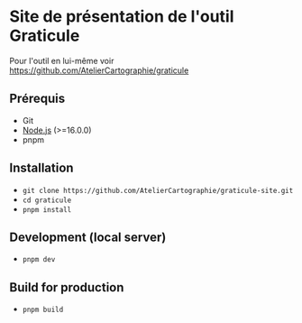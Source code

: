 # Site de présentation de l'outil Graticule
Pour l'outil en lui-même voir https://github.com/AtelierCartographie/graticule

## Prérequis
+ Git
+ [Node.js](https://nodejs.org/en/) (>=16.0.0)
+ pnpm

## Installation
+ `git clone https://github.com/AtelierCartographie/graticule-site.git`
+ `cd graticule`
+ `pnpm install`

## Development (local server)
+ `pnpm dev`

## Build for production
+ `pnpm build`
